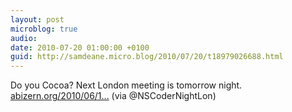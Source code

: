 ```yaml
---
layout: post
microblog: true
audio: 
date: 2010-07-20 01:00:00 +0100
guid: http://samdeane.micro.blog/2010/07/20/t18979026688.html
---
```

Do you Cocoa? Next London meeting is tomorrow night. [abizern.org/2010/06/1...](http://abizern.org/2010/06/16/multitouch-nscoder-night-next/) (via @NSCoderNightLon)
